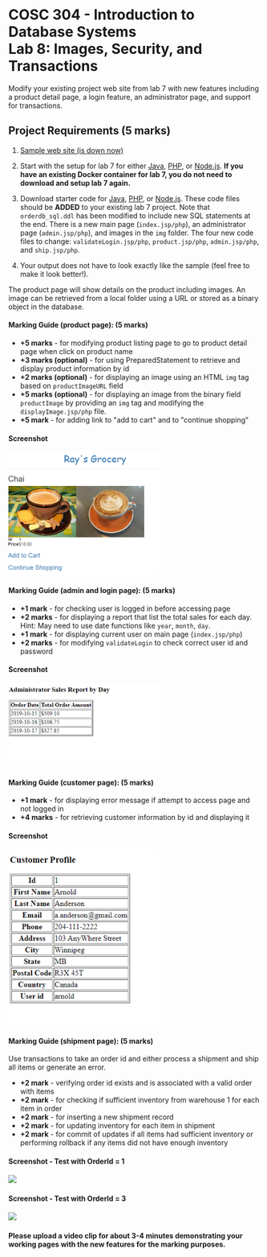 # COSC 304 - Introduction to Database Systems<br>Lab 8: Images, Security, and Transactions

Modify your existing project web site from lab 7 with new features including a product detail page, a login feature, an administrator page, and support for transactions.

## Project Requirements (5 marks)

1. [Sample web site (is down now)](http://cosc304.ok.ubc.ca/rlawrenc/tomcat/lab8/index.jsp)

2. Start with the setup for lab 7 for either [Java](https://github.com/rlawrenc/cosc_304/blob/master/labs/lab7/java/assign/setup), [PHP](https://github.com/rlawrenc/cosc_304/blob/master/labs/lab7/php/assign/setup), or [Node.js](https://github.com/rlawrenc/cosc_304/blob/master/labs/lab7/nodejs/assign/setup). **If you have an existing Docker container for lab 7, you do not need to download and setup lab 7 again.**

3. Download starter code for [Java](304_lab8_java.zip), [PHP](304_lab8_php.zip), or [Node.js](304_lab8_node_starter.zip). These code files should be **ADDED** to your existing lab 7 project. Note that `orderdb_sql.ddl` has been modified to include new SQL statements at the end. There is a new main page (`index.jsp/php`), an administrator page (`admin.jsp/php`), and images in the `img` folder. The four new code files to change: `validateLogin.jsp/php`, `product.jsp/php`, `admin.jsp/php`, and `ship.jsp/php`.

4. Your output does not have to look exactly like the sample (feel free to make it look better!).

The product page will show details on the product including images. An image can be retrieved from a local folder using a URL or stored as a binary object in the database.

#### Marking Guide (product page): (5 marks)

- **+5 marks** - for modifying product listing page to go to product detail page when click on product name
- **+3 marks (optional)** - for using PreparedStatement to retrieve and display product information by id
- **+2 marks (optional)** - for displaying an image using an HTML `img` tag based on `productImageURL` field
- **+5 marks (optional)** - for displaying an image from the binary field `productImage` by providing an `img` tag and modifying the `displayImage.jsp/php` file.
- **+5 mark** - for adding link to "add to cart" and to "continue shopping"

#### Screenshot

<img src="img/productPage.png" width="300">

#### Marking Guide (admin and login page): (5 marks)

- **+1 mark** - for checking user is logged in before accessing page
- **+2 marks** - for displaying a report that list the total sales for each day. Hint: May need to use date functions like `year`, `month`, `day`.
- **+1 mark** - for displaying current user on main page (`index.jsp/php`)
- **+2 marks** - for modifying `validateLogin` to check correct user id and password

#### Screenshot

<img src="img/adminPage.png" width="300">

#### Marking Guide (customer page): (5 marks)

- **+1 mark** - for displaying error message if attempt to access page and not logged in
- **+4 marks** - for retrieving customer information by id and displaying it

#### Screenshot

<img src="img/customerPage.png" width="300">

#### Marking Guide (shipment page): (5 marks)

Use transactions to take an order id and either process a shipment and ship all items or generate an error.

- **+2 mark** - verifying order id exists and is associated with a valid order with items
- **+2 mark** - for checking if sufficient inventory from warehouse 1 for each item in order
- **+2 mark** - for inserting a new shipment record
- **+2 mark** - for updating inventory for each item in shipment
- **+2 mark** - for commit of updates if all items had sufficient inventory or performing rollback if any items did not have enough inventory

#### Screenshot - Test with OrderId = 1

<img src="img/shipOrder1.png" width="300">

#### Screenshot - Test with OrderId = 3

<img src="img/shipOrder3.png" width="300">

#### Please upload a video clip for about 3-4 minutes demonstrating your working pages with the new features for the marking purposes.

